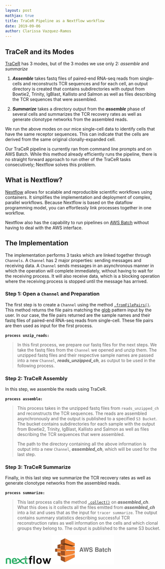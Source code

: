 ```yaml
---
layout: post
mathjax: true
title: TraCeR Pipeline as a Nextflow workflow
date: 2019-09-06
author: Clarissa Vazquez-Ramos
---
```



## TraCeR and its Modes
[TraCeR](https://github.com/Teichlab/tracer) has 3 modes, but of the 3 modes we use only 2: *assemble* and *summarize*

1. ***Assemble*** takes fastq files of paired-end RNA-seq reads from single-cells and reconstructs TCR sequences and for each cell, an output directory is created that contains subdirectories with output from Bowtie2, Trinity, IgBlast, Kallisto and Salmon as well as files describing the TCR sequences that were assembled.

2. ***Summarize*** takes a directory output from the ***assemble*** phase of several cells and summarizes the TCR recovery rates as well as generate clonotype networks from the assembled reads.

We run the above modes on our mice single-cell data to identify cells that have the same receptor sequences. This can indicate that the cells are derived from the same original clonally-expanded cell.

Our TraCeR pipeline is currently ran from command line prompts and on AWS Batch. While this method already efficiently runs the pipeline, there is no straight forward approach to run other of the TraCeR tasks consecutively; Nextflow solves this problem.


## What is Nextflow?
[Nextflow](https://www.nextflow.io/) allows for scalable and reproducible scientific workflows using containers. It simplifies the implementation and deployment of complex, parallel workflows. Because Nextflow is based on the dataflow programming model, you can effortlessly link processes together in one workflow.

Nextflow also has the capability to run pipelines on [AWS Batch](https://docs.aws.amazon.com/batch/latest/userguide/what-is-batch.html) without having to deal with the AWS interface.


## The Implementation
The implementation performs 3 tasks which are linked together through `Channels`. A `Channel` has 2 major properties: sending messages and receiving data. A `Channel` sends messages in an asynchronous manner in which the operation will complete immediately, without having to wait for the receiving process. It will also receive data, which is a blocking operation where the receiving process is stopped until the message has arrived.
 
 ### Step 1: Open a `Channel` and Preparation
  
   The first step is to create a `Channel` using the method [`.fromFilePairs()`](https://www.nextflow.io/docs/latest/channel.html#fromfilepairs). This method returns the file pairs matching the [glob](https://docs.oracle.com/javase/tutorial/essential/io/fileOps.html#glob) pattern input by the user. In our case, the file pairs returned are the sample names and their fastq files of paired-end RNA-seq reads from single-cell. These file pairs are then used as input for the first process.

   **`process unzip_reads:`**
<blockquote>
 
   In this first process, we prepare our fastq files for the next steps. We take the fastq files from the `Channel` we opened and unzip them. The unzipped fastq files and their respective sample names are passed into a new `Channel`, ***reads_unzipped_ch***, as output to be used in the following process.

</blockquote>

### Step 2: TraCeR Assembly
  
   In this step, we assemble the reads using TraCeR.

   **`process assemble:`**
<blockquote>
 
   This process takes in the unzipped fastq files from `reads_unzipped_ch` and reconstructs the TCR sequences. The reads are assembled asynchronously and the output is published to a specified `S3 Bucket`. The bucket contains subdirectories for each sample with the output from Bowtie2, Trinity, IgBlast, Kallisto and Salmon as well as files describing the TCR sequences that were assembled.

   The path to the directory containing all the above information is output into a new `Channel`, ***assembled_ch***, which will be used for the last step.
   
</blockquote>

### Step 3: TraCeR Summarize
  
   Finally, in this last step we summarize the TCR recovery rates as well as generate clonotype networks from the assembled reads.
 
   **`process summarize:`**
 <blockquote>
 
   This last process calls the method [`.collect()`](https://www.nextflow.io/docs/latest/operator.html#operator-collect) on ***assembled_ch***. What this does is it collects all the files emitted from ***assembled_ch*** into a list and uses that as the input for `tracer summarize`. The output contains summary statistics describing successful TCR reconstruction rates as well information on the cells and which clonal groups they belong to. The output is published to the same S3 bucket.
   
</blockquote>

<img src="/images/nextflow-tracer/nextflow_logo.png" alt="nextflow logo" width="30%" height="30%"><img src="/images/nextflow-tracer/aws_batch.png" alt="aws batch" width="40%" height="40%">
